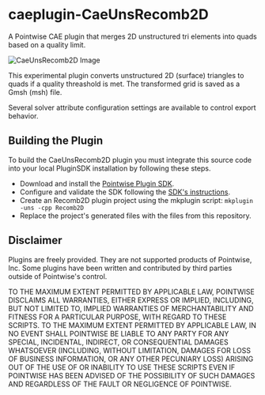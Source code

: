 # caeplugin-CaeUnsRecomb2D
A Pointwise CAE plugin that merges 2D unstructured tri elements into quads based on a quality limit.

![CaeUnsRecomb2D Image][TriToQuadImage]

This experimental plugin converts unstructured 2D (surface) triangles to quads if a quality threashold is met. The transformed grid is saved as a Gmsh (msh) file.

Several solver attribute configuration settings are available to control export behavior.

## Building the Plugin
To build the CaeUnsRecomb2D plugin you must integrate this source code into your local PluginSDK installation by following these steps.

* Download and install the [Pointwise Plugin SDK][SDKdownload].
* Configure and validate the SDK following the [SDK's instructions][SDKdocs].
* Create an Recomb2D plugin project using the mkplugin script: `mkplugin -uns -cpp Recomb2D`
* Replace the project's generated files with the files from this repository.


## Disclaimer
Plugins are freely provided. They are not supported products of
Pointwise, Inc. Some plugins have been written and contributed by third
parties outside of Pointwise's control.

TO THE MAXIMUM EXTENT PERMITTED BY APPLICABLE LAW, POINTWISE DISCLAIMS
ALL WARRANTIES, EITHER EXPRESS OR IMPLIED, INCLUDING, BUT NOT LIMITED
TO, IMPLIED WARRANTIES OF MERCHANTABILITY AND FITNESS FOR A PARTICULAR
PURPOSE, WITH REGARD TO THESE SCRIPTS. TO THE MAXIMUM EXTENT PERMITTED
BY APPLICABLE LAW, IN NO EVENT SHALL POINTWISE BE LIABLE TO ANY PARTY
FOR ANY SPECIAL, INCIDENTAL, INDIRECT, OR CONSEQUENTIAL DAMAGES
WHATSOEVER (INCLUDING, WITHOUT LIMITATION, DAMAGES FOR LOSS OF BUSINESS
INFORMATION, OR ANY OTHER PECUNIARY LOSS) ARISING OUT OF THE USE OF OR
INABILITY TO USE THESE SCRIPTS EVEN IF POINTWISE HAS BEEN ADVISED OF THE
POSSIBILITY OF SUCH DAMAGES AND REGARDLESS OF THE FAULT OR NEGLIGENCE OF
POINTWISE.

[TriToQuadImage]: https://raw.github.com/dbgarlisch/CaeUnsRecomb2D/master/triToQuad.png  "tris converted to quads Image"
[SDKdocs]: http://www.pointwise.com/plugins
[SDKdownload]: http://www.pointwise.com/plugins/#sdk_downloads
